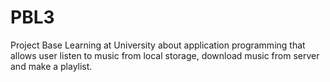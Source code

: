 # PBL3
Project Base Learning at University about application programming that allows user listen to music from local storage, download music from server and make a playlist. 